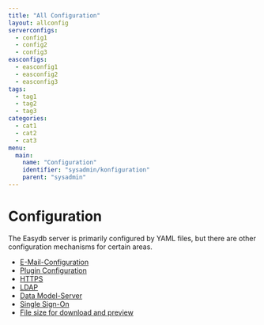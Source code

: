 ```yaml
---
title: "All Configuration"
layout: allconfig
serverconfigs:
  - config1
  - config2
  - config3
easconfigs:
  - easconfig1
  - easconfig2
  - easconfig3
tags:
  - tag1
  - tag2
  - tag3
categories:
  - cat1
  - cat2
  - cat3
menu:
  main:
    name: "Configuration"
    identifier: "sysadmin/konfiguration"
    parent: "sysadmin"
---
```

# Configuration

The Easydb server is primarily configured by YAML files, but there are other configuration mechanisms for certain areas.

- [E-Mail-Configuration](/en/sysadmin/konfiguration/email)
- [Plugin Configuration](/en/sysadmin/konfiguration/easydb-server.yml/plugin)
- [HTTPS](/en/sysadmin/konfiguration/https)
- [LDAP](/en/sysadmin/konfiguration/easydb-server.yml/ldap)
- [Data Model-Server](/en/sysadmin/konfiguration/objectstore)
- [Single Sign-On](/en/sysadmin/konfiguration/sso)
- [File size for download and preview](/en/sysadmin/konfiguration/easydb-server.yml/produce)




[not ready]: # "- [EAS-Configuration](sysadmin/konfiguration/eas.yml)  "

[not ready2]: # "- [L10n-Configuration](sysadmin/konfiguration/l10n)  "

[not ready3]: # "- [Runtime-Configuration](sysadmin/konfiguration/baseconfig)  "

